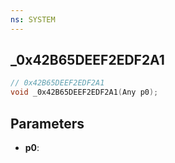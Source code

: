 ```yaml
---
ns: SYSTEM
---
```

## _0x42B65DEEF2EDF2A1

```c
// 0x42B65DEEF2EDF2A1
void _0x42B65DEEF2EDF2A1(Any p0);
```


## Parameters
* **p0**: 

